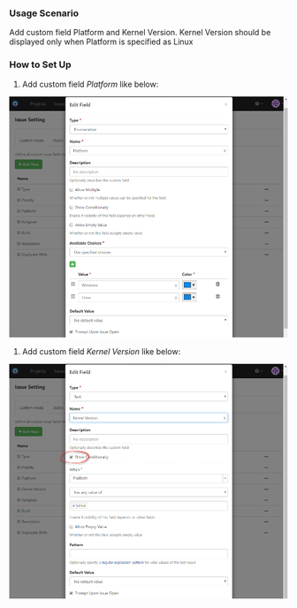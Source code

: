 ### Usage Scenario

Add custom field Platform and Kernel Version. Kernel Version should be displayed only when Platform is specified as Linux

### How to Set Up

1. Add custom field _Platform_ like below:

  ![Issue Conditional Field Platform](../images/issue-conditional-field-platform.png)
  
1. Add custom field _Kernel Version_ like below:

  ![Issue Conditional Field Kernel](../images/issue-conditional-field-kernel.png)